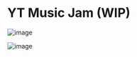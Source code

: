 # YT Music Jam (WIP)
![image](https://github.com/JGSMoreira/YT-Music-Jam/assets/21186509/5bb21ba9-34a7-4ab7-adc0-b5e4befef3a1)

![image](https://github.com/JGSMoreira/YT-Music-Jam/assets/21186509/647eb228-aff2-4514-98c8-1a2a7213f961)
